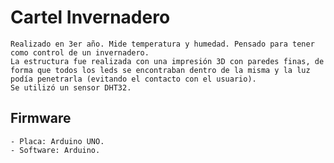 
# Cartel Invernadero
	Realizado en 3er año. Mide temperatura y humedad. Pensado para tener como control de un invernadero.
	La estructura fue realizada con una impresión 3D con paredes finas, de forma que todos los leds se encontraban dentro de la misma y la luz podía penetrarla (evitando el contacto con el usuario).
	Se utilizó un sensor DHT32.

## Firmware
	- Placa: Arduino UNO.
	- Software: Arduino.